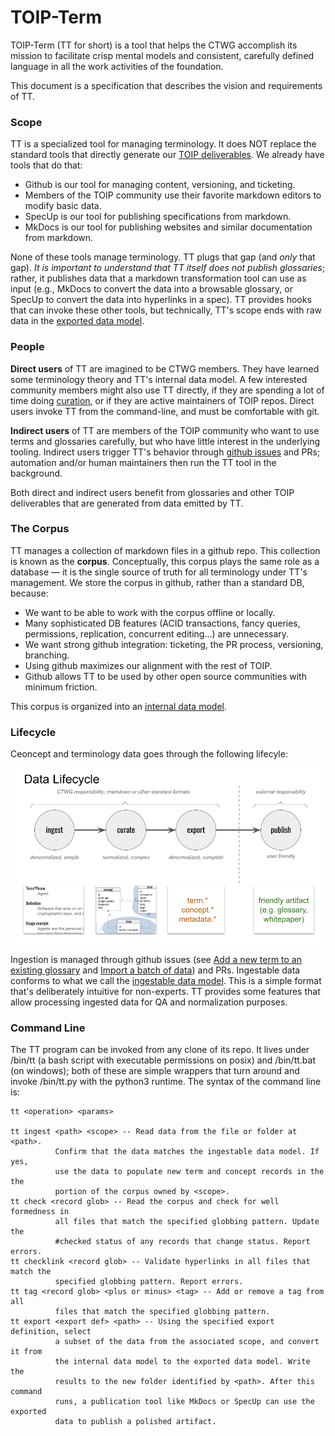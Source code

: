 # TOIP-Term

TOIP-Term (TT for short) is a tool that helps the CTWG accomplish its mission to facilitate crisp mental models and consistent, carefully defined language in all the work activities of the foundation.

This document is a specification that describes the vision and requirements of TT.

### Scope

TT is a specialized tool for managing terminology. It does NOT replace the standard tools that directly generate our [TOIP deliverables](https://github.com/trustoverip/deliverables/). We already have tools that do that:

* Github is our tool for managing content, versioning, and ticketing.
* Members of the TOIP community use their favorite markdown editors to modify basic data.
* SpecUp is our tool for publishing specifications from markdown.
* MkDocs is our tool for publishing websites and similar documentation from markdown.

None of these tools manage terminology. TT plugs that gap (and _only_ that gap). *It is important to understand that TT itself does not publish glossaries*; rather, it publishes data that a markdown transformation tool can use as input (e.g., MkDocs to convert the data into a browsable glossary, or SpecUp to convert the data into hyperlinks in a spec). TT provides hooks that can invoke these other tools, but technically, TT's scope ends with raw data in the [exported data model](../docs/exported-data-model.md).

### People

__Direct users__ of TT are imagined to be CTWG members. They have learned some terminology theory and TT's internal data model. A few interested community members might also use TT directly, if they are spending a lot of time doing [curation](../docs/curation.md), or if they are active maintainers of TOIP repos. Direct users invoke TT from the command-line, and must be comfortable with git.

__Indirect users__ of TT are members of the TOIP community who want to use terms and glossaries carefully, but who have little interest in the underlying tooling. Indirect users trigger TT's behavior through [github issues](../../issues/choose) and PRs; automation and/or human maintainers then run the TT tool in the background.

Both direct and indirect users benefit from glossaries and other TOIP deliverables that are generated from data emitted by TT.

### The Corpus

TT manages a collection of markdown files in a github repo. This collection is known as the __corpus__. Conceptually, this corpus plays the same role as a database &mdash; it is the single source of truth for all terminology under TT's management. We store the corpus in github, rather than a standard DB, because:

* We want to be able to work with the corpus offline or locally.
* Many sophisticated DB features (ACID transactions, fancy queries, permissions, replication, concurrent editing...) are unnecessary.
* We want strong github integration: ticketing, the PR process, versioning, branching.
* Using github maximizes our alignment with the rest of TOIP.
* Github allows TT to be used by other open source communities with minimum friction.

This corpus is organized into an [internal data model](../docs/internal-data-model.md).

### Lifecycle

Ceoncept and terminology data goes through the following lifecyle:

![lifecycle](../docs/lifecycle.png)

Ingestion is managed through github issues (see [Add a new term to an existing glossary](../../issues/new?assignees=&labels=term&template=01-new-term.md&title=%5BTERM%5D+%3Cword+or+phrase+you+are+adding%3E) and [Import a batch of data](../../issues/new?assignees=&labels=import&template=03-new-import.md&title=%5BIMPORT%5D+%3Cdescription+of+data+source%3E)) and PRs. Ingestable data conforms to what we call the [ingestable data model](../docs/ingestable-data-model.md). This is a simple format that's deliberately intuitive for non-experts. TT provides some features that allow processing ingested data for QA and normalization purposes.

### Command Line

The TT program can be invoked from any clone of its repo. It lives under /bin/tt (a bash script with executable permissions on posix) and /bin/tt.bat (on windows); both of these are simple wrappers that turn around and invoke /bin/tt.py with the python3 runtime. The syntax of the command line is:

```
tt <operation> <params>

tt ingest <path> <scope> -- Read data from the file or folder at <path>.
          Confirm that the data matches the ingestable data model. If yes,
          use the data to populate new term and concept records in the the
          portion of the corpus owned by <scope>.
tt check <record glob> -- Read the corpus and check for well formedness in
          all files that match the specified globbing pattern. Update the 
          #checked status of any records that change status. Report errors.
tt checklink <record glob> -- Validate hyperlinks in all files that match the
          specified globbing pattern. Report errors.
tt tag <record glob> <plus or minus> <tag> -- Add or remove a tag from all
          files that match the specified globbing pattern.          
tt export <export def> <path> -- Using the specified export definition, select
          a subset of the data from the associated scope, and convert it from
          the internal data model to the exported data model. Write the
          results to the new folder identified by <path>. After this command
          runs, a publication tool like MkDocs or SpecUp can use the exported
          data to publish a polished artifact.
```